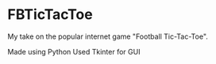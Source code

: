 # FBTicTacToe
My take on the popular internet game "Football Tic-Tac-Toe".

Made using Python
Used Tkinter for GUI
